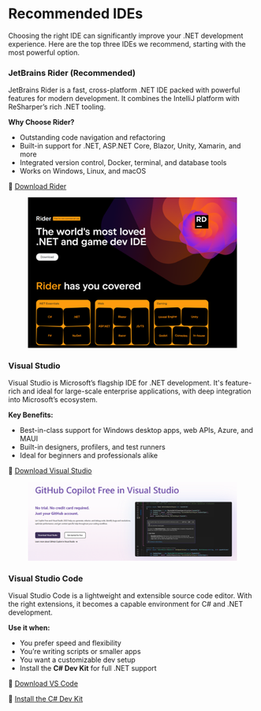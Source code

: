 # Recommended IDEs

Choosing the right IDE can significantly improve your .NET development experience. Here are the top three IDEs we recommend, starting with the most powerful option.

### JetBrains Rider (Recommended)

JetBrains Rider is a fast, cross-platform .NET IDE packed with powerful features for modern development. It combines the IntelliJ platform with ReSharper’s rich .NET tooling.

**Why Choose Rider?**

* Outstanding code navigation and refactoring
* Built-in support for .NET, ASP.NET Core, Blazor, Unity, Xamarin, and more
* Integrated version control, Docker, terminal, and database tools
* Works on Windows, Linux, and macOS

🔗 [Download Rider](https://www.jetbrains.com/rider/)

<figure><img src="../../.gitbook/assets/image (3).png" alt=""><figcaption></figcaption></figure>

### Visual Studio

Visual Studio is Microsoft’s flagship IDE for .NET development. It's feature-rich and ideal for large-scale enterprise applications, with deep integration into Microsoft’s ecosystem.

**Key Benefits:**

* Best-in-class support for Windows desktop apps, web APIs, Azure, and MAUI
* Built-in designers, profilers, and test runners
* Ideal for beginners and professionals alike

🔗 [Download Visual Studio](https://visualstudio.microsoft.com/downloads/)

<figure><img src="../../.gitbook/assets/{2A57F1B4-FE19-4A35-B6F4-3ACC62BFDE03}.png" alt=""><figcaption></figcaption></figure>

### Visual Studio Code

Visual Studio Code is a lightweight and extensible source code editor. With the right extensions, it becomes a capable environment for C# and .NET development.

**Use it when:**

* You prefer speed and flexibility
* You’re writing scripts or smaller apps
* You want a customizable dev setup
* Install the **C# Dev Kit** for full .NET support

🔗 [Download VS Code](https://code.visualstudio.com/)

🔗 [Install the C# Dev Kit](https://marketplace.visualstudio.com/items?itemName=ms-dotnettools.csdevkit)

